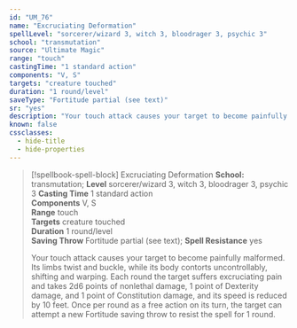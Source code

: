 ```yaml
---
id: "UM_76"
name: "Excruciating Deformation"
spellLevel: "sorcerer/wizard 3, witch 3, bloodrager 3, psychic 3"
school: "transmutation"
source: "Ultimate Magic"
range: "touch"
castingTime: "1 standard action"
components: "V, S"
targets: "creature touched"
duration: "1 round/level"
saveType: "Fortitude partial (see text)"
sr: "yes"
description: "Your touch attack causes your target to become painfully malformed. Its limbs twist and buckle, while its body contorts uncontrollably, shifting and warping. Each round the target suffers excruciating pain and takes 2d6 points of nonlethal damage, 1 point of Dexterity damage, and 1 point of Constitution damage, and its speed is reduced by 10 feet. Once per round as a free action on its turn, the target can attempt a new Fortitude saving throw to resist the spell for 1 round."
known: false
cssclasses:
  - hide-title
  - hide-properties
---
```


> [!spellbook-spell-block] Excruciating Deformation
> **School:** transmutation; **Level** sorcerer/wizard 3, witch 3, bloodrager 3, psychic 3
> **Casting Time** 1 standard action  
> **Components** V, S  
> **Range** touch  
> **Targets** creature touched  
> **Duration** 1 round/level  
> **Saving Throw** Fortitude partial (see text); **Spell Resistance** yes
> 
> Your touch attack causes your target to become painfully malformed. Its limbs twist and buckle, while its body contorts uncontrollably, shifting and warping. Each round the target suffers excruciating pain and takes 2d6 points of nonlethal damage, 1 point of Dexterity damage, and 1 point of Constitution damage, and its speed is reduced by 10 feet. Once per round as a free action on its turn, the target can attempt a new Fortitude saving throw to resist the spell for 1 round.